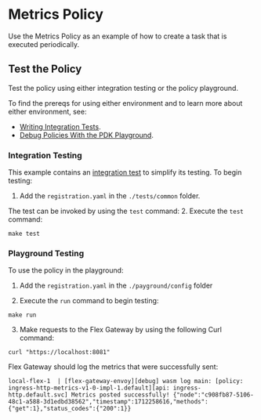 # Metrics Policy

Use the Metrics Policy as an example of how to create a task that is executed periodically.

## Test the Policy

Test the policy using either integration testing or the policy playground.

To find the prereqs for using either environment and to learn more about either environment, see:

* [Writing Integration Tests](https://docs.mulesoft.com/pdk/latest/policies-pdk-integration-tests).
* [Debug Policies With the PDK Playground](https://docs.mulesoft.com/pdk/latest/policies-pdk-debug-local).

### Integration Testing

This example contains an [integration test](./tests/requests.rs) to simplify its testing. To begin testing:

1. Add the `registration.yaml` in the `./tests/common` folder.

The test can be invoked by using the `test` command:
2. Execute the `test` command:

``` shell
make test
```

### Playground Testing

To use the policy in the playground:

1. Add the `registration.yaml` in the `./payground/config` folder

2. Execute the `run` command to begin testing:

``` shell
make run
```

3. Make requests to the Flex Gateway by using the following Curl command:

```shell
curl "https://localhost:8081"
```
Flex Gateway should log the metrics that were successfully sent:

```text
local-flex-1  | [flex-gateway-envoy][debug] wasm log main: [policy: ingress-http-metrics-v1-0-impl-1.default][api: ingress-http.default.svc] Metrics posted successfully! {"node":"c908fb87-5106-48c1-a588-3d1edbd38562","timestamp":1712258616,"methods":{"get":1},"status_codes":{"200":1}}
```